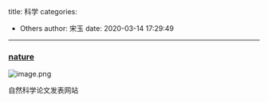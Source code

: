 title: 科学
categories:
 - Others
author: 宋玉
date: 2020-03-14 17:29:49
---

### [nature](https://www.nature.com/)
![image.png](https://cdn.nlark.com/yuque/0/2020/png/394169/1584178161998-3f24ec2f-4c69-4b8c-9694-c02d23a8e3ef.png#align=left&display=inline&height=763&name=image.png&originHeight=1526&originWidth=2878&size=3996564&status=done&style=none&width=1439)

自然科学论文发表网站
